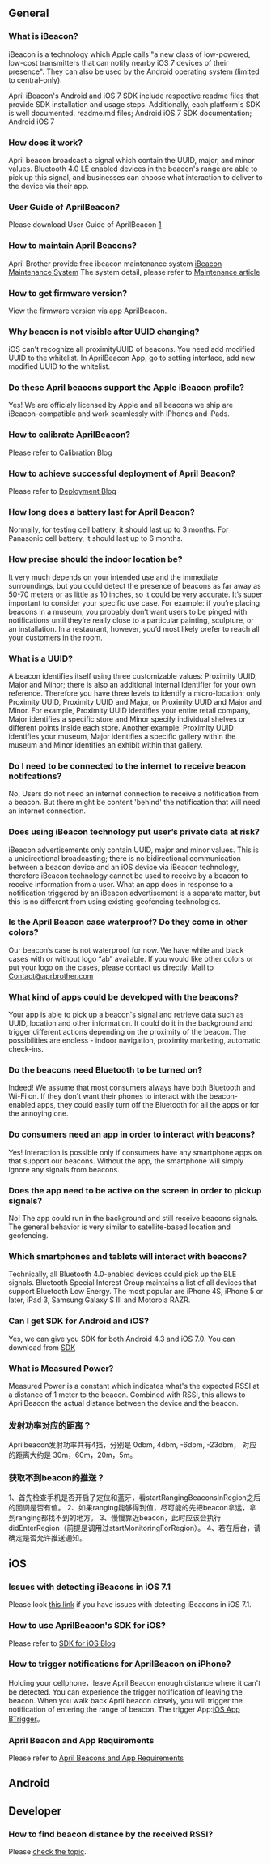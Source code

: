 <languages/>

## General

### What is iBeacon?

iBeacon is a technology which Apple calls "a new class of low-powered,
low-cost transmitters that can notify nearby iOS 7 devices of their
presence". They can also be used by the Android operating system
(limited to central-only).

April iBeacon's Android and iOS 7 SDK include respective readme files
that provide SDK installation and usage steps. Additionally, each
platform's SDK is well documented. readme.md files; Android iOS 7 SDK
documentation; Android iOS 7

### How does it work?

April beacon broadcast a signal which contain the UUID, major, and minor
values. Bluetooth 4.0 LE enabled devices in the beacon's range are able
to pick up this signal, and businesses can choose what interaction to
deliver to the device via their app.

### User Guide of AprilBeacon?

Please download User Guide of AprilBeacon
[1](http://abcdn1.qiniudn.com/UserguideofAprilBeacon0818.pdf?download)

### How to maintain April Beacons?

April Brother provide free ibeacon maintenance system [iBeacon
Maintenance System](http://skymap.aprbrother.com/) The system detail,
please refer to [Maintenance
article](http://www.chinaibeacons.com/index.php?a=shows&catid=1&id=54)

### How to get firmware version?

View the firmware version via app AprilBeacon.

### Why beacon is not visible after UUID changing?

iOS can't recognize all proximityUUID of beacons. You need add modified
UUID to the whitelist. In AprilBeacon App, go to setting interface, add
new modified UUID to the whitelist.

### Do these April beacons support the Apple iBeacon profile?

Yes\! We are officialy licensed by Apple and all beacons we ship are
iBeacon-compatible and work seamlessly with iPhones and iPads.

### How to calibrate AprilBeacon?

Please refer to [Calibration Blog](http://blog.aprbrother.com/p/95)

### How to achieve successful deployment of April Beacon?

Please refer to [Deployment Blog](http://blog.aprbrother.com/p/75)

### How long does a battery last for April Beacon?

Normally, for testing cell battery, it should last up to 3 months. For
Panasonic cell battery, it should last up to 6 months.

### How precise should the indoor location be?

It very much depends on your intended use and the immediate
surroundings, but you could detect the presence of beacons as far away
as 50-70 meters or as little as 10 inches, so it could be very accurate.
It’s super important to consider your specific use case. For example: if
you’re placing beacons in a museum, you probably don’t want users to be
pinged with notifications until they’re really close to a particular
painting, sculpture, or an installation. In a restaurant, however, you’d
most likely prefer to reach all your customers in the room.

### What is a UUID?

A beacon identifies itself using three customizable values: Proximity
UUID, Major and Minor; there is also an additional Internal Identifier
for your own reference. Therefore you have three levels to identify a
micro-location: only Proximity UUID, Proximity UUID and Major, or
Proximity UUID and Major and Minor. For example, Proximity UUID
identifies your entire retail company, Major identifies a specific store
and Minor specify individual shelves or different points inside each
store. Another example: Proximity UUID identifies your museum, Major
identifies a specific gallery within the museum and Minor identifies an
exhibit within that
gallery.

### Do I need to be connected to the internet to receive beacon notifcations?

No, Users do not need an internet connection to receive a notification
from a beacon. But there might be content 'behind' the notification that
will need an internet connection.

### Does using iBeacon technology put user’s private data at risk?

iBeacon advertisements only contain UUID, major and minor values. This
is a unidirectional broadcasting; there is no bidirectional
communication between a beacon device and an iOS device via iBeacon
technology, therefore iBeacon technology cannot be used to receive by a
beacon to receive information from a user. What an app does in response
to a notification triggered by an iBeacon advertisement is a separate
matter, but this is no different from using existing geofencing
technologies.

### Is the April Beacon case waterproof? Do they come in other colors?

Our beacon’s case is not waterproof for now. We have white and black
cases with or without logo “ab” available. If you would like other
colors or put your logo on the cases, please contact us directly. Mail
to Contact@aprbrother.com

### What kind of apps could be developed with the beacons?

Your app is able to pick up a beacon's signal and retrieve data such as
UUID, location and other information. It could do it in the background
and trigger different actions depending on the proximity of the beacon.
The possibilities are endless - indoor navigation, proximity marketing,
automatic check-ins.

### Do the beacons need Bluetooth to be turned on?

Indeed\! We assume that most consumers always have both Bluetooth and
Wi-Fi on. If they don't want their phones to interact with the
beacon-enabled apps, they could easily turn off the Bluetooth for all
the apps or for the annoying one.

### Do consumers need an app in order to interact with beacons?

Yes\! Interaction is possible only if consumers have any smartphone apps
on that support our beacons. Without the app, the smartphone will simply
ignore any signals from
beacons.

### Does the app need to be active on the screen in order to pickup signals?

No\! The app could run in the background and still receive beacons
signals. The general behavior is very similar to satellite-based
location and geofencing.

### Which smartphones and tablets will interact with beacons?

Technically, all Bluetooth 4.0-enabled devices could pick up the BLE
signals. Bluetooth Special Interest Group maintains a list of all
devices that support Bluetooth Low Energy. The most popular are iPhone
4S, iPhone 5 or later, iPad 3, Samsung Galaxy S III and Motorola RAZR.

### Can I get SDK for Android and iOS?

Yes, we can give you SDK for both Android 4.3 and iOS 7.0. You can
download from [SDK](https://github.com/AprilBrother)

### What is Measured Power?

Measured Power is a constant which indicates what's the expected RSSI at
a distance of 1 meter to the beacon. Combined with RSSI, this allows to
AprilBeacon the actual distance between the device and the beacon.

### 发射功率对应的距离？

Aprilbeacon发射功率共有4挡，分别是 0dbm, 4dbm, -6dbm, -23dbm， 对应的距离大约是
30m，60m，20m，5m。

### 获取不到beacon的推送？

1、首先检查手机是否开启了定位和蓝牙，看startRangingBeaconsInRegion之后的回调是否有值。
2、如果ranging能够得到值，尽可能的先把beacon拿远，拿到ranging都找不到的地方。
3、慢慢靠近beacon，此时应该会执行didEnterRegion（前提是调用过startMonitoringForRegion）。
4、若在后台，请确定是否允许推送通知。

## iOS

### Issues with detecting iBeacons in iOS 7.1

Please look [this
link](Issues_with_detecting_iBeacons_in_iOS_7.1.md) if you have
issues with detecting iBeacons in iOS 7.1.

### How to use AprilBeacon's SDK for iOS?

Please refer to [SDK for iOS Blog](http://blog.aprbrother.com/p/100)

### How to trigger notifications for AprilBeacon on iPhone?

Holding your cellphone，leave April Beacon enough distance where it can't
be detected. You can experience the trigger notification of leaving the
beacon. When you walk back April beacon closely, you will trigger the
notification of entering the range of beacon. The trigger App:[iOS App
BTrigger](https://itunes.apple.com/app/btrigger/id883566531)。

### April Beacon and App Requirements

Please refer to [April Beacons and App
Requirements](April_Beacons_and_App_Requirements.md)

## Android

## Developer

### How to find beacon distance by the received RSSI?

Please [check the
topic](http://bbs.aprbrother.com/t/how-to-find-beacon-distance-by-the-received-rssi-in-android/425).